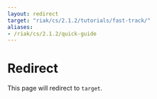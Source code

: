 ```yaml
---
layout: redirect
target: "riak/cs/2.1.2/tutorials/fast-track/"
aliases:
- /riak/cs/2.1.2/quick-guide
---
```


# Redirect

This page will redirect to `target`.
